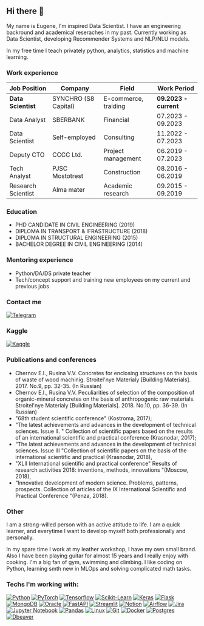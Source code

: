 ## Hi there 👋

My name is Eugene, I'm inspired Data Scientist. I have an engineering backround and academical reseraches in my past.
Currently working as Data Scientist, developing Recommender Systems and NLP/NLU models.

In my free time I teach privately python, analytics, statistics and machine learning.

### Work experience 
| Job Position                 | Company              | Field                                     | Work Period            |
| -----------------------------| ---------------------| ------------------------------------------| -----------------------|
| **Data Scientist**           | SYNCHRO (S8 Capital) | E-commerce, traiding                      | **09.2023 - current**  |
| Data Analyst                 | SBERBANK             | Financial                                 | 07.2023 - 09.2023      |
| Data Scientist               | Self-employed        | Consulting                                | 11.2022 - 07.2023      |
| Deputy CTO                   | CCCC Ltd.            | Project management                        | 06.2019 - 07.2023      |
| Tech Analyst                 | PJSC Mostotrest      | Construction                              | 08.2016 - 06.2019      |
| Research Scientist           | Alma mater           | Academic research                         | 09.2015 - 09.2019      |

### Education 
- PHD CANDIDATE IN CIVIL ENGINEERING (2019)
- DIPLOMA IN TRANSPORT & IFRASTRUCTURE (2018)
- DIPLOMA IN STRUCTURAL ENGINEERING (2015)
- BACHELOR DEGREE IN CIVIL ENGINEERING (2014)

### Mentoring experience
- Python/DA/DS private teacher
- Tech/concept support and training new employees on my current and previous jobs

### Contact me 
[![Telegram](https://img.shields.io/badge/Telegram-2CA5E0?style=for-the-badge&logo=telegram&logoColor=white)](https://t.me/awe_eu)

### Kaggle 
[![Kaggle](https://img.shields.io/badge/Kaggle-20BEFF?style=for-the-badge&logo=Kaggle&logoColor=white)](https://www.kaggle.com/aesedeu)

### Publications and conferences
- Chernov E.I., Rusina V.V. Concretes for enclosing structures on the basis of waste of wood machinig. Stroitel'nye Materialy [Building Materials]. 2017. No.9, pp. 32-35. (In Russian)
- Chernov E.I., Rusina V.V. Peculiarities of selection of the composition of organic-mineral concretes on the basis of anthropogenic raw materials. Stroitel'nye Materialy [Building Materials]. 2018. No.10, pp. 36-39. (In Russian)
- "68th student scientific conference" (Kostroma, 2017);
- “The latest achievements and advances in the development of technical sciences. Issue II. " Collection of scientific papers based on the results of an international scientific and practical conference (Krasnodar, 2017);
- “The latest achievements and advances in the development of technical sciences. Issue III "Collection of scientific papers on the basis of the international scientific and practical (Krasnodar, 2018),
- "XLII International scientific and practical conference" Results of research activities 2018: inventions, methods, innovations "(Moscow, 2018),
- “Innovative development of modern science. Problems, patterns, prospects. Collection of articles of the IX International Scientific and Practical Conference "(Penza, 2018).

### Other

I am a strong-willed person with an active attitude to life. I am a quick learner, and everytime I want to develop myself
both professionally and personally.

In my spare time I work at my leather workshop, I have my own small brand. Also I have been playing guitar for almost 15 years and I really enjoy with cooking. I'm a big fan of gym, swimming and climbing. I like coding on Python, learning smth new in MLOps and solving complicated math tasks.

### Techs I'm working with:
[![Python](https://img.shields.io/badge/Python-FFD43B?style=for-the-badge&logo=python&logoColor=blue)]()
[![PyTorch](https://img.shields.io/badge/PyTorch-EE4C2C?style=for-the-badge&logo=pytorch&logoColor=white)]([https://jupyter.org](https://pytorch.org/))
[![Tensorflow](https://img.shields.io/badge/TensorFlow-FF6F00?style=for-the-badge&logo=tensorflow&logoColor=white)]()
[![Scikit-Learn](https://img.shields.io/badge/scikit--learn-%23F7931E.svg?style=for-the-badge&logo=scikit-learn&logoColor=white)](https://scikit-learn.org/)
[![Keras](https://img.shields.io/badge/Keras-%23D00000.svg?style=for-the-badge&logo=Keras&logoColor=white)](https://keras.io)
[![Flask](https://img.shields.io/badge/flask-%23000.svg?style=for-the-badge&logo=flask&logoColor=white)](https://flask.palletsprojects.com/en/2.0.x/)
[![MongoDB](https://img.shields.io/badge/MongoDB-4EA94B?style=for-the-badge&logo=mongodb&logoColor=white)]()
[![Oracle](https://img.shields.io/badge/Oracle-F80000?style=for-the-badge&logo=Oracle&logoColor=white)]()
[![FastAPI](https://img.shields.io/badge/fastapi-109989?style=for-the-badge&logo=FASTAPI&logoColor=white)]()
[![Streamlit](https://img.shields.io/badge/Streamlit-FF4B4B?style=for-the-badge&logo=Streamlit&logoColor=white)]()
[![Notion](https://img.shields.io/badge/Notion-000000?style=for-the-badge&logo=notion&logoColor=white)]()
[![Airflow](https://img.shields.io/badge/Airflow-017CEE?style=for-the-badge&logo=Apache%20Airflow&logoColor=white)]()
[![Jira](https://img.shields.io/badge/Jira-0052CC?style=for-the-badge&logo=Jira&logoColor=white)]()
[![Jupyter Notebook](https://img.shields.io/badge/jupyter-%23FA0F00.svg?style=for-the-badge&logo=jupyter&logoColor=white)](https://jupyter.org)
[![Pandas](https://img.shields.io/badge/pandas-%23150458.svg?style=for-the-badge&logo=pandas&logoColor=white)](https://pandas.pydata.org)
[![Linux](https://img.shields.io/badge/Linux-FCC624?style=for-the-badge&logo=linux&logoColor=black)](https://www.kernel.org)
[![Git](https://img.shields.io/badge/git-%23F05033.svg?style=for-the-badge&logo=git&logoColor=white)](https://git-scm.com)
[![Docker](https://img.shields.io/badge/docker-%230db7ed.svg?style=for-the-badge&logo=docker&logoColor=white)](https://www.docker.com)
[![Postgres](https://img.shields.io/badge/postgres-%23316192.svg?style=for-the-badge&logo=postgresql&logoColor=white)](https://www.postgresql.org)
[![Dbeaver](https://img.shields.io/badge/dbeaver-382923?style=for-the-badge&logo=dbeaver&logoColor=white)]()

